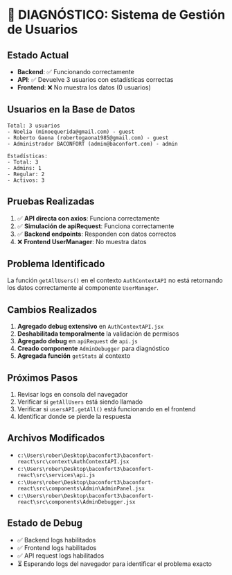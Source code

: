 # 🔧 DIAGNÓSTICO: Sistema de Gestión de Usuarios

## Estado Actual
- **Backend**: ✅ Funcionando correctamente
- **API**: ✅ Devuelve 3 usuarios con estadísticas correctas
- **Frontend**: ❌ No muestra los datos (0 usuarios)

## Usuarios en la Base de Datos
```
Total: 3 usuarios
- Noelia (minoequerida@gmail.com) - guest
- Roberto Gaona (robertogaona1985@gmail.com) - guest  
- Administrador BACONFORT (admin@baconfort.com) - admin

Estadísticas:
- Total: 3
- Admins: 1
- Regular: 2
- Activos: 3
```

## Pruebas Realizadas
1. ✅ **API directa con axios**: Funciona correctamente
2. ✅ **Simulación de apiRequest**: Funciona correctamente
3. ✅ **Backend endpoints**: Responden con datos correctos
4. ❌ **Frontend UserManager**: No muestra datos

## Problema Identificado
La función `getAllUsers()` en el contexto `AuthContextAPI` no está retornando los datos correctamente al componente `UserManager`.

## Cambios Realizados
1. **Agregado debug extensivo** en `AuthContextAPI.jsx`
2. **Deshabilitada temporalmente** la validación de permisos
3. **Agregado debug** en `apiRequest` de `api.js`
4. **Creado componente** `AdminDebugger` para diagnóstico
5. **Agregada función** `getStats` al contexto

## Próximos Pasos
1. Revisar logs en consola del navegador
2. Verificar si `getAllUsers` está siendo llamado
3. Verificar si `usersAPI.getAll()` está funcionando en el frontend
4. Identificar donde se pierde la respuesta

## Archivos Modificados
- `c:\Users\rober\Desktop\baconfort3\baconfort-react\src\context\AuthContextAPI.jsx`
- `c:\Users\rober\Desktop\baconfort3\baconfort-react\src\services\api.js`
- `c:\Users\rober\Desktop\baconfort3\baconfort-react\src\components\Admin\AdminPanel.jsx`
- `c:\Users\rober\Desktop\baconfort3\baconfort-react\src\components\AdminDebugger.jsx`

## Estado de Debug
- ✅ Backend logs habilitados
- ✅ Frontend logs habilitados
- ✅ API request logs habilitados
- ⏳ Esperando logs del navegador para identificar el problema exacto
